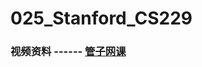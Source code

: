 # 025_Stanford_CS229

### 视频资料 ------ [管子网课](https://www.youtube.com/playlist?list=PLoROMvodv4rMiGQp3WXShtMGgzqpfVfbU)
